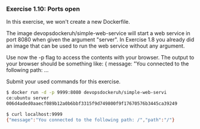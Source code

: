 ### Exercise 1.10: Ports open

In this exercise, we won't create a new Dockerfile.

The image devopsdockeruh/simple-web-service will start a web service in port 8080 when given the argument "server". In Exercise 1.8 you already did an image that can be used to run the web service without any argument.

Use now the -p flag to access the contents with your browser. The output to your browser should be something like: { message: "You connected to the following path: ...

Submit your used commands for this exercise.

```bash
$ docker run -d -p 9999:8080 devopsdockeruh/simple-web-servi
ce:ubuntu server
006d4aded0aaecf089b12a0b6bbf3315f9d749800f9f17670576b3445ca39249

$ curl localhost:9999
{"message":"You connected to the following path: /","path":"/"}
````